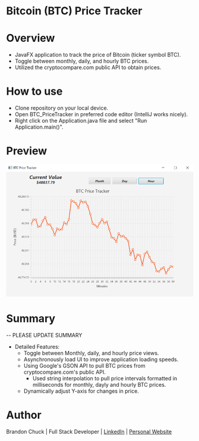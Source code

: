 # Bitcoin (BTC) Price Tracker

# Overview

- JavaFX application to track the price of Bitcoin (ticker symbol BTC).
- Toggle between monthly, daily, and hourly BTC prices.
- Utilized the cryptocompare.com public API to obtain prices. 

# How to use
- Clone repository on your local device.
- Open BTC_PriceTracker in preferred code editor (IntelliJ works nicely).
- Right click on the Application.java file and select "Run Application.main()".

# Preview

![btc-tracker-preview.png](btc-tracker-preview.png)

# Summary

-- PLEASE UPDATE SUMMARY

- Detailed Features:
    - Toggle between Monthly, daily, and hourly price views.
    - Asynchronously load UI to improve application loading speeds.
    - Using Google's GSON API to pull BTC prices from cryptocompare.com's public API.
      - Used string interpolation to pull price intervals formatted in milliseconds for monthly, dayly and hourly BTC prices.  
  - Dynamically adjust Y-axis for changes in price.
# Author

Brandon Chuck | Full Stack Developer | [LinkedIn](https://www.linkedin.com/in/brandonchuck/) | [Personal Website](https://www.brandonchuck-dev.com)
